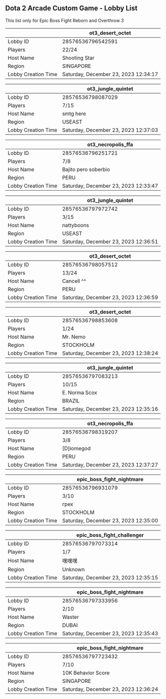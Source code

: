 ## Dota 2 Arcade Custom Game - Lobby List

This list only for Epic Boss Fight Reborn and Overthrow 3

|  | ot3_desert_octet |
| ------ | ------ |
| Lobby ID | 28576536796542591 |
| Players | 22/24 |
| Host Name | Shooting Star |
| Region | SINGAPORE |
| Lobby Creation Time | Saturday, December 23, 2023 12:34:17 |


|  | ot3_jungle_quintet |
| ------ | ------ |
| Lobby ID | 28576536798087029 |
| Players | 7/15 |
| Host Name | smtg here |
| Region | USEAST |
| Lobby Creation Time | Saturday, December 23, 2023 12:37:03 |


|  | ot3_necropolis_ffa |
| ------ | ------ |
| Lobby ID | 28576536796251721 |
| Players | 7/8 |
| Host Name | Bajito pero soberbio |
| Region | PERU |
| Lobby Creation Time | Saturday, December 23, 2023 12:33:47 |


|  | ot3_jungle_quintet |
| ------ | ------ |
| Lobby ID | 28576536797972742 |
| Players | 3/15 |
| Host Name | nattyboons |
| Region | USEAST |
| Lobby Creation Time | Saturday, December 23, 2023 12:36:51 |


|  | ot3_desert_octet |
| ------ | ------ |
| Lobby ID | 28576536798057512 |
| Players | 13/24 |
| Host Name | Cancell ^^ |
| Region | PERU |
| Lobby Creation Time | Saturday, December 23, 2023 12:36:59 |


|  | ot3_desert_octet |
| ------ | ------ |
| Lobby ID | 28576536798853608 |
| Players | 1/24 |
| Host Name | Mr. Nemo |
| Region | STOCKHOLM |
| Lobby Creation Time | Saturday, December 23, 2023 12:38:24 |


|  | ot3_jungle_quintet |
| ------ | ------ |
| Lobby ID | 28576536797083213 |
| Players | 10/15 |
| Host Name | E. Norma Scox |
| Region | BRAZIL |
| Lobby Creation Time | Saturday, December 23, 2023 12:35:16 |


|  | ot3_necropolis_ffa |
| ------ | ------ |
| Lobby ID | 28576536798319207 |
| Players | 3/8 |
| Host Name | [D]iomegod |
| Region | PERU |
| Lobby Creation Time | Saturday, December 23, 2023 12:37:27 |


|  | epic_boss_fight_nightmare |
| ------ | ------ |
| Lobby ID | 28576536796931079 |
| Players | 3/10 |
| Host Name | грех |
| Region | STOCKHOLM |
| Lobby Creation Time | Saturday, December 23, 2023 12:35:00 |


|  | epic_boss_fight_challenger |
| ------ | ------ |
| Lobby ID | 28576536797073314 |
| Players | 1/7 |
| Host Name | 嘿嘿嘿 |
| Region | Unknown |
| Lobby Creation Time | Saturday, December 23, 2023 12:35:15 |


|  | epic_boss_fight_nightmare |
| ------ | ------ |
| Lobby ID | 28576536797333956 |
| Players | 2/10 |
| Host Name | Waster |
| Region | DUBAI |
| Lobby Creation Time | Saturday, December 23, 2023 12:35:43 |


|  | epic_boss_fight_nightmare |
| ------ | ------ |
| Lobby ID | 28576536797723432 |
| Players | 7/10 |
| Host Name | 10K Behavior Score |
| Region | SINGAPORE |
| Lobby Creation Time | Saturday, December 23, 2023 12:36:24 |


